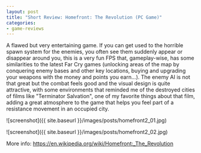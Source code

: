 ```yaml
---
layout: post
title: "Short Review: Homefront: The Revolution (PC Game)"
categories:
- game-reviews
---
```


<p>A flawed but very entertaining game. If you can get used to the horrible spawn system for the enemies, you often see them suddenly appear or disappear around you, this is a very fun FPS that, gameplay-wise, has some similarities to the latest Far Cry games (unlocking areas of the map by conquering enemy bases and other key locations, buying and upgrading your weapons with the money and points you earn...). The enemy AI is not that great but the combat feels good and the visual design is quite attractive, with some environments that reminded me of the destroyed cities of films like "Terminator Salvation", one of my favorite things about that film, adding a great atmosphere to the game that helps you feel part of a resistance movement in an occupied city.</p>


![screenshot]({{ site.baseurl }}/images/posts/homefront2_01.jpg)

![screenshot]({{ site.baseurl }}/images/posts/homefront2_02.jpg)


<p>More info: <a href="https://en.wikipedia.org/wiki/Homefront:_The_Revolution">https://en.wikipedia.org/wiki/Homefront:_The_Revolution</a><p>


